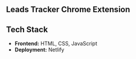 ## Leads Tracker Chrome Extension

## Tech Stack
- **Frontend:** HTML, CSS, JavaScript   
- **Deployment:** Netlify  
